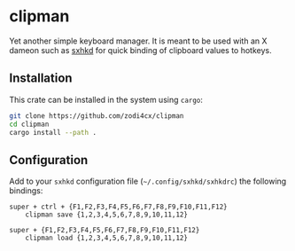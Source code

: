 # clipman

Yet another simple keyboard manager. It is meant to be used with an X dameon such as [sxhkd](https://github.com/baskerville/sxhkd) for quick binding of clipboard values to hotkeys.

## Installation

This crate can be installed in the system using `cargo`:

```bash
git clone https://github.com/zodi4cx/clipman
cd clipman
cargo install --path .
```

## Configuration

Add to your `sxhkd` configuration file (`~/.config/sxhkd/sxhkdrc`) the following bindings:

```
super + ctrl + {F1,F2,F3,F4,F5,F6,F7,F8,F9,F10,F11,F12}
	clipman save {1,2,3,4,5,6,7,8,9,10,11,12}

super + {F1,F2,F3,F4,F5,F6,F7,F8,F9,F10,F11,F12}
	clipman load {1,2,3,4,5,6,7,8,9,10,11,12}
```
